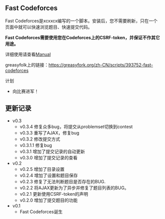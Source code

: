 ## Fast Codeforces

Fast Codeforces是xcxxcx编写的一个脚本。安装后，您不需要刷新，只在一个页面中就可以快速浏览题目、快速提交代码。

**Fast Codeforces需要使用您在Codeforces上的CSRF-token，并保证不作其它用途。**

详细使用请查看[Manual](https://github.com/xcx-xcx/fast-codeforces/blob/master/manual.md)

greasyfolk上的链接：<https://greasyfork.org/zh-CN/scripts/393752-fast-codeforces>

计划

+ 向比赛进军！

## 更新记录

+ v0.3
	* v0.3.4 修复众多bug，将提交从problemset切换到contest
	* v0.3.3 重写了AJAX，修复bug
	* v0.3.2 修改提交方式
	* v0.3.1.1 修复bug
	* v0.3.1 增加了提交记录的自动更新
	* v0.3.0 增加了提交记录的查看
+ v0.2
	* v0.2.5 增加了目录设置
	* v0.2.4 增加了设置和题目保存
	* v0.2.3 修复了无法判断题目是否存在的BUG.
	* v0.2.2 将AJAX更新为了异步并修复了题目列表的BUG。
	* v0.2.1 更新使用CSRF-token的声明
	* v0.2.0 增加了提交题目的功能
+ v0.1
	* Fast Codeforces诞生

